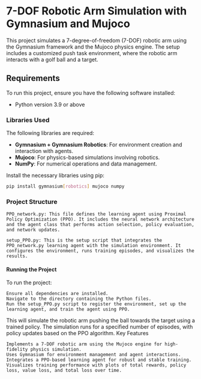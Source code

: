 # 7-DOF Robotic Arm Simulation with Gymnasium and Mujoco

This project simulates a 7-degree-of-freedom (7-DOF) robotic arm using the Gymnasium framework and the Mujoco physics engine. The setup includes a customized push task environment, where the robotic arm interacts with a golf ball and a target.

## Requirements

To run this project, ensure you have the following software installed:

- Python version 3.9 or above

### Libraries Used

The following libraries are required:

- **Gymnasium + Gymnasium Robotics**: For environment creation and interaction with agents.
- **Mujoco**: For physics-based simulations involving robotics.
- **NumPy**: For numerical operations and data management.



Install the necessary libraries using pip:

```bash
pip install gymnasium[robotics] mujoco numpy
```
### Project Structure

    PPO_network.py: This file defines the learning agent using Proximal Policy Optimization (PPO). It includes the neural network architecture and the agent class that performs action selection, policy evaluation, and network updates.

    setup_PPO.py: This is the setup script that integrates the PPO_network.py learning agent with the simulation environment. It configures the environment, runs training episodes, and visualizes the results.

#### Running the Project

To run the project:

    Ensure all dependencies are installed.
    Navigate to the directory containing the Python files.
    Run the setup_PPO.py script to register the environment, set up the learning agent, and train the agent using PPO.


This will simulate the robotic arm pushing the ball towards the target using a trained policy. The simulation runs for a specified number of episodes, with policy updates based on the PPO algorithm.
Key Features

    Implements a 7-DOF robotic arm using the Mujoco engine for high-fidelity physics simulation.
    Uses Gymnasium for environment management and agent interactions.
    Integrates a PPO-based learning agent for robust and stable training.
    Visualizes training performance with plots of total rewards, policy loss, value loss, and total loss over time.